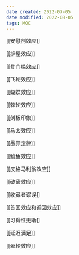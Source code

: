 ```yaml
---
date created: 2022-07-05
date modified: 2022-08-05
tags: MOC
---
```


[[安慰剂效应]]

[[拆屋效应]]

[[登门槛效应]]

[[飞轮效应]]

[[蝴蝶效应]]

[[棘轮效应]]

[[刻板印象]]

[[马太效应]]

[[墨菲定律]]

[[鲶鱼效应]]

[[皮格马利翁效应]]

[[破窗效应]]

[[收藏者谬误]]

[[首因效应和近因效应]]

[[习得性无助]]

[[延迟满足]]

[[晕轮效应]]
